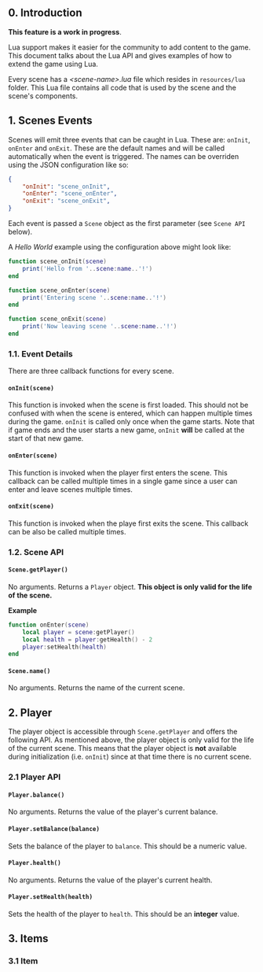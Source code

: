 ## 0. Introduction

**This feature is a work in progress**. 

Lua support makes it easier for the community to add content to the game. This document talks about the Lua API and gives examples of how to extend the game using Lua.

Every scene has a *&lt;scene-name&gt;.lua* file which resides in `resources/lua` folder. This Lua file contains all code that is used by the scene and the scene's components. 

## 1. Scenes Events

Scenes will emit three events that can be caught in Lua. These are: `onInit`, `onEnter` and `onExit`. These are the default names and will be called automatically when the event is triggered. The names can be overriden using the JSON configuration like so:

```json
{
    "onInit": "scene_onInit",
    "onEnter": "scene_onEnter",
    "onExit": "scene_onExit",
}
```

Each event is passed a `Scene` object as the first parameter (see `Scene API` below).

A *Hello World* example using the configuration above might look like:

```lua
function scene_onInit(scene)
    print('Hello from '..scene:name..'!')
end

function scene_onEnter(scene)
    print('Entering scene '..scene:name..'!')
end

function scene_onExit(scene)
    print('Now leaving scene '..scene:name..'!')
end
```
</s>

### 1.1. Event Details

There are three callback functions for every scene.

#### `onInit(scene)`

This function is invoked when the scene is first loaded. This should not be confused with when the scene is entered, which can happen multiple times during the game. `onInit` is called only once when the game starts. Note that if game ends and the user starts a new game, `onInit` **will** be called at the start of that new game.

#### `onEnter(scene)`

This function is invoked when the player first enters the scene. This callback can be called multiple times in a single game since a user can enter and leave scenes multiple times.

#### `onExit(scene)`

This function is invoked when the playe first exits the scene. This callback can be also be called multiple times.

### 1.2. Scene API

#### `Scene.getPlayer()`

No arguments. Returns a `Player` object. **This object is only valid for the life of the scene.** 

**Example**
```lua
function onEnter(scene)
    local player = scene:getPlayer()
    local health = player:getHealth() - 2
    player:setHealth(health)
end
```

#### `Scene.name()`

No arguments. Returns the name of the current scene.

## 2. Player

The player object is accessible through `Scene.getPlayer` and offers the following API. As mentioned above, the player object is only valid for the life of the current scene. This means that the player object is **not** available during initialization (i.e. `onInit`) since at that time there is no current scene.

### 2.1 Player API

#### `Player.balance()`

No arguments. Returns the value of the player's current balance.

#### `Player.setBalance(balance)`

Sets the balance of the player to `balance`. This should be a numeric value.

#### `Player.health()`

No arguments. Returns the value of the player's current health.

#### `Player.setHealth(health)`

Sets the health of the player to `health`. This should be an **integer** value.

## 3. Items

### 3.1 Item

<!--

<hr/>

<s>
# Chapter 3. Resources

# Chapter 8. Modal Windows

 This library serves as means to display messages to the player such as dialog, or to prompt the player for questions. Modal Windows capture all input from the game demanding the user either make a choice or dismiss the window before moving on.

## 8.1. Static Modal Methods

Static methods can be used without declaring a `Modal` object, and provide basic functionality for common usages of modal windows.

### **`Modal.message(image,string)`** *[static]*

![](images/modal-dialogue.png)

Displays an image on the left hand side of the widow with a string on the right hand side. This box can be dismissed with the space bar or the escape key.

#### **Arguments**

`image` - A pre-cached image to display on the left hand side. This image will automatically be scaled to 32x32.</br>
`string` -  The string to display

<hr/>

### **`Modal.yesno(image,string)` &rarr; `bool`** *[static]*

![](images/modal-yesno.png)

Displays an image on the left hand side of the widow with a string on the right hand side. The player is presented with a yes/no selection that can be changed with the up and down arrow keys, and selected with the space bar.

on the left hand side of the window, and `string` on the right hand side. The `image` must have been previously loaded in the [resource cache](#resource-cache).

#### **Arguments**

`image` - A pre-cached image to display on the left hand side. This image will automatically be scaled to 32x32.</br>
`string` -  The string to display

#### **Returns**
`boolean` - Returns `true` if the user selected "Yes", or `false` if the user selected "No".
</s>

<hr/>

## 8.2. Modal Objects

When more fine grained control is needed, the `Modal` class offers more options. For example:

```lua
local window = Modal.new(nil, "Please select A, B or C")
window:addOption(0, "Choice A")
window:addOption(1, "Choice B")
window:addOption(2, "Choice C")

local result = window.exec()
if (result == 0) then
    Modal.message("You selected A")
else if (result == 1) then
    Modal.message("You selected B")
else if (result == 2) then
    Modal.message("You selected C")
end
```

### 11.2.4. `Modal.new(` Class

```lua
local window = Modal.new()

```
-->